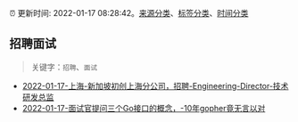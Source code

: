:alarm_clock: 更新时间: 2022-01-17 08:28:42。[来源分类](../README.md)、[标签分类](../TAGS.md)、[时间分类](../TIMELINE.md)

## 招聘面试


> 关键字：`招聘`、`面试`



- [2022-01-17-上海-新加坡初创上海分公司，招聘-Engineering-Director-技术研发总监](https://www.v2ex.com/t/828776) 
- [2022-01-17-面试官提问三个Go接口的概念，-10年gopher竟无言以对](https://toutiao.io/k/yv4efod) 